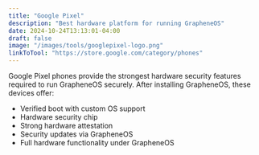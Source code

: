 ```yaml
---
title: "Google Pixel"
description: "Best hardware platform for running GrapheneOS"
date: 2024-10-24T13:13:01-04:00
draft: false
image: "/images/tools/googlepixel-logo.png"
linkToTool: "https://store.google.com/category/phones"
---
```

Google Pixel phones provide the strongest hardware security features required to run GrapheneOS securely. After installing GrapheneOS, these devices offer:
- Verified boot with custom OS support
- Hardware security chip
- Strong hardware attestation
- Security updates via GrapheneOS
- Full hardware functionality under GrapheneOS
